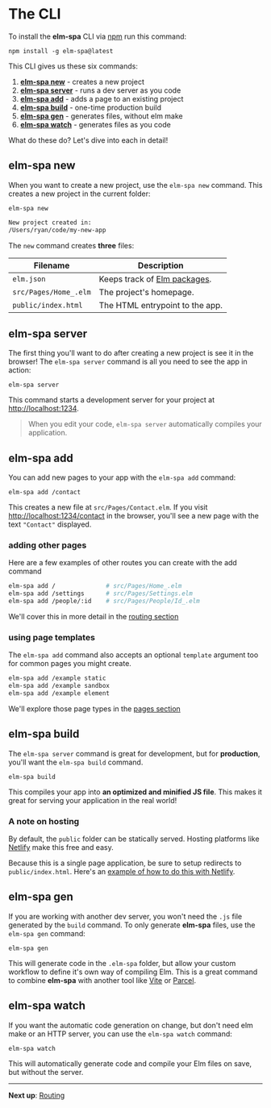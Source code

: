 # The CLI

To install the __elm-spa__ CLI via [npm](https://npmjs.org) run this command:

```terminal
npm install -g elm-spa@latest
```

This CLI gives us these six commands:

1. [__elm-spa new__](#elm-spa-new) - creates a new project
1. [__elm-spa server__](#elm-spa-server) - runs a dev server as you code
1. [__elm-spa add__](#elm-spa-add) - adds a page to an existing project
1. [__elm-spa build__](#elm-spa-build) - one-time production build
1. [__elm-spa gen__](#elm-spa-gen) - generates files, without elm make
1. [__elm-spa watch__](#elm-spa-watch) - generates files as you code

What do these do? Let's dive into each in detail!

## elm-spa new

When you want to create a new project, use the `elm-spa new` command. This creates a new project in the current folder:

```terminal
elm-spa new
```

```bash
New project created in:
/Users/ryan/code/my-new-app
```

The `new` command creates __three__ files:

Filename | Description
--- | ---
`elm.json` | Keeps track of [Elm packages](https://package.elm-lang.org).
`src/Pages/Home_.elm` | The project's homepage.
`public/index.html` | The HTML entrypoint to the app.

## elm-spa server

The first thing you'll want to do after creating a new project is see it in the browser! The `elm-spa server` command is all you need to see the app in action:

```terminal
elm-spa server
```

This command starts a development server for your project at [http://localhost:1234](http://localhost:1234).

> When you edit your code, `elm-spa server` automatically compiles your application.


## elm-spa add

You can add new pages to your app with the `elm-spa add` command:

```terminal
elm-spa add /contact
```

This creates a new file at `src/Pages/Contact.elm`. If you visit [http://localhost:1234/contact](http://localhost:1234/contact) in the browser, you'll see a new page with the text `"Contact"` displayed.

### adding other pages

Here are a few examples of other routes you can create with the add command

```bash
elm-spa add /              # src/Pages/Home_.elm
elm-spa add /settings      # src/Pages/Settings.elm
elm-spa add /people/:id    # src/Pages/People/Id_.elm
```

We'll cover this in more detail in the [routing section](./02-routing)

### using page templates

The `elm-spa add` command also accepts an optional `template` argument too for common pages you might create.

```bash
elm-spa add /example static
elm-spa add /example sandbox
elm-spa add /example element
```

We'll explore those page types in the [pages section](./03-pages)

## elm-spa build

The `elm-spa server` command is great for development, but for __production__, you'll want the `elm-spa build` command.

```terminal
elm-spa build
```

This compiles your app into __an optimized and minified JS file__. This makes it great for serving your application in the real world!

### A note on hosting

By default, the `public` folder can be statically served. Hosting platforms like [Netlify](https://netlify.com) make this free and easy.

Because this is a single page application, be sure to setup redirects to `public/index.html`. Here's an [example of how to do this with Netlify](https://docs.netlify.com/routing/redirects/rewrites-proxies/#history-pushstate-and-single-page-apps).

## elm-spa gen

If you are working with another dev server, you won't need the `.js` file generated by the `build` command. To only generate __elm-spa__ files, use the `elm-spa gen` command:

```terminal
elm-spa gen
```

This will generate code in the `.elm-spa` folder, but allow your custom workflow to define it's own way of compiling Elm. This is a great command to combine __elm-spa__ with another tool like [Vite](/examples/05-npm) or [Parcel](https://parceljs.org/elm.html).


## elm-spa watch

If you want the automatic code generation on change, but don't need elm make or an HTTP server, you can use the `elm-spa watch` command:

```terminal
elm-spa watch
```

This will automatically generate code and compile your Elm files on save, but without the server.

---

__Next up__: [Routing](./02-routing)